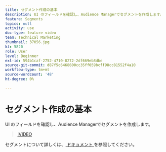 ```yaml
---
title: セグメント作成の基本
description: UI のフィールドを確認し、Audience Managerでセグメントを作成します。
feature: Segments
topics: null
activity: use
doc-type: feature video
team: Technical Marketing
thumbnail: 37056.jpg
kt: 5820
role: User
level: Beginner
exl-id: 594b1caf-2752-4710-8272-2df669eb8dbe
source-git-commit: d87f5c6468600cc35ff059bcff98cc81552f4a10
workflow-type: tm+mt
source-wordcount: '48'
ht-degree: 0%

---
```


# セグメント作成の基本

UI のフィールドを確認し、Audience Managerでセグメントを作成します。

>[!VIDEO](https://video.tv.adobe.com/v/37056/?quality=12&learn=on)

セグメントについて詳しくは、[ ドキュメント ](https://experienceleague.adobe.com/docs/audience-manager/user-guide/features/segments/segments-purpose.html?lang=ja) を参照してください。
